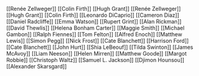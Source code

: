 [[Renée Zellweger]]
[[Colin Firth]]
[[Hugh Grant]]
[[Renée Zellweger]]
[[Hugh Grant]]
[[Colin Firth]]
[[Leonardo DiCaprio]]
[[Cameron Diaz]]
[[Daniel Radcliffe]]
[[Emma Watson]]
[[Rupert Grint]]
[[Alan Rickman]]
[[David Thewlis]]
[[Helena Bonham Carter]]
[[Maggie Smith]]
[[Michael Gambon]]
[[Ralph Fiennes]]
[[Tom Felton]]
[[Alfred Enoch]]
[[Matthew Lewis]]
[[Simon Pegg]]
[[Nick Frost]]
[[Cate Blanchett]]
[[Harrison Ford]]
[[Cate Blanchett]]
[[John Hurt]]
[[Shia LeBeouf]]
[[Tilda Swinton]]
[[James McAvoy]]
[[Liam Neeson]]
[[Helen Mirren]]
[[Matthew Goode]]
[[Margot Robbie]]
[[Christoph Waltz]]
[[Samuel L. Jackson]]
[[Djimon Hounsou]]
[[Alexander Skarsgard]]
